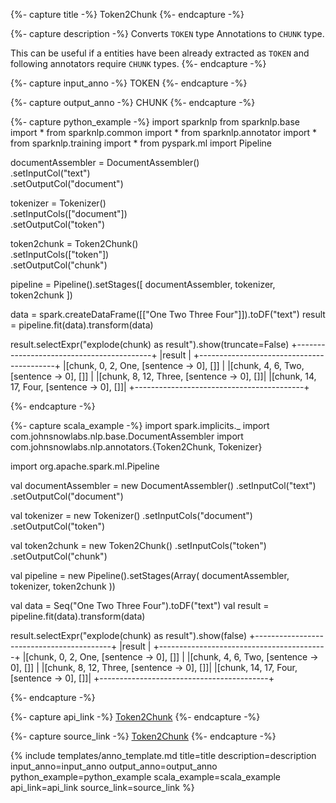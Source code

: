 {%- capture title -%}
Token2Chunk
{%- endcapture -%}

{%- capture description -%}
Converts `TOKEN` type Annotations to `CHUNK` type.

This can be useful if a entities have been already extracted as `TOKEN` and following annotators require `CHUNK` types.
{%- endcapture -%}

{%- capture input_anno -%}
TOKEN
{%- endcapture -%}

{%- capture output_anno -%}
CHUNK
{%- endcapture -%}

{%- capture python_example -%}
import sparknlp
from sparknlp.base import *
from sparknlp.common import *
from sparknlp.annotator import *
from sparknlp.training import *
from pyspark.ml import Pipeline


documentAssembler = DocumentAssembler() \
    .setInputCol("text") \
    .setOutputCol("document")

tokenizer = Tokenizer() \
    .setInputCols(["document"]) \
    .setOutputCol("token")

token2chunk = Token2Chunk() \
    .setInputCols(["token"]) \
    .setOutputCol("chunk")

pipeline = Pipeline().setStages([
    documentAssembler,
    tokenizer,
    token2chunk
])

data = spark.createDataFrame([["One Two Three Four"]]).toDF("text")
result = pipeline.fit(data).transform(data)

result.selectExpr("explode(chunk) as result").show(truncate=False)
+------------------------------------------+
|result                                    |
+------------------------------------------+
|[chunk, 0, 2, One, [sentence -> 0], []]   |
|[chunk, 4, 6, Two, [sentence -> 0], []]   |
|[chunk, 8, 12, Three, [sentence -> 0], []]|
|[chunk, 14, 17, Four, [sentence -> 0], []]|
+------------------------------------------+

{%- endcapture -%}

{%- capture scala_example -%}
import spark.implicits._
import com.johnsnowlabs.nlp.base.DocumentAssembler
import com.johnsnowlabs.nlp.annotators.{Token2Chunk, Tokenizer}

import org.apache.spark.ml.Pipeline

val documentAssembler = new DocumentAssembler()
  .setInputCol("text")
  .setOutputCol("document")

val tokenizer = new Tokenizer()
  .setInputCols("document")
  .setOutputCol("token")

val token2chunk = new Token2Chunk()
  .setInputCols("token")
  .setOutputCol("chunk")

val pipeline = new Pipeline().setStages(Array(
  documentAssembler,
  tokenizer,
  token2chunk
))

val data = Seq("One Two Three Four").toDF("text")
val result = pipeline.fit(data).transform(data)

result.selectExpr("explode(chunk) as result").show(false)
+------------------------------------------+
|result                                    |
+------------------------------------------+
|[chunk, 0, 2, One, [sentence -> 0], []]   |
|[chunk, 4, 6, Two, [sentence -> 0], []]   |
|[chunk, 8, 12, Three, [sentence -> 0], []]|
|[chunk, 14, 17, Four, [sentence -> 0], []]|
+------------------------------------------+

{%- endcapture -%}

{%- capture api_link -%}
[Token2Chunk](https://nlp.johnsnowlabs.com/api/com/johnsnowlabs/nlp/annotators/Token2Chunk)
{%- endcapture -%}

{%- capture source_link -%}
[Token2Chunk](https://github.com/JohnSnowLabs/spark-nlp/tree/master/src/main/scala/com/johnsnowlabs/nlp/annotators/Token2Chunk.scala)
{%- endcapture -%}

{% include templates/anno_template.md
title=title
description=description
input_anno=input_anno
output_anno=output_anno
python_example=python_example
scala_example=scala_example
api_link=api_link
source_link=source_link
%}